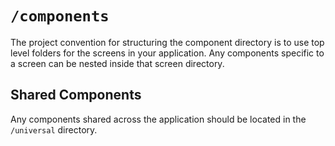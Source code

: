 # `/components`

The project convention for structuring the component directory is to use top level
folders for the screens in your application. Any components specific to a screen
can be nested inside that screen directory.

## Shared Components

Any components shared across the application should be located in the `/universal`
directory.
